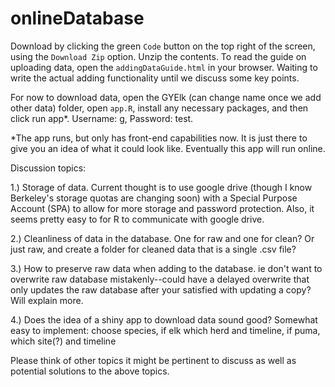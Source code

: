 # onlineDatabase

Download by clicking the green `Code` button on the top right of the screen, using the `Download Zip` option.  Unzip the contents.  To read the guide on uploading data, open the `addingDataGuide.html` in your browser.  Waiting to write the actual adding functionality until we discuss some key points.

For now to download data, open the GYElk (can change name once we add other data) folder, open `app.R`, install any necessary packages, and then click run app*. Username: g, Password: test. 

*The app runs, but only has front-end capabilities now.  It is just there to give you an idea of what it could look like. Eventually this app will run online.



Discussion topics:

1.) Storage of data.  Current thought is to use google drive (though I know Berkeley's storage quotas are changing soon) with a Special Purpose Account (SPA) to allow for more storage and password protection. Also, it seems pretty easy to for R to communicate with google drive.

2.) Cleanliness of data in the database.  One for raw and one for clean? Or just raw, and create a folder for cleaned data that is a single .csv file?

3.) How to preserve raw data when adding to the database. ie don't want to overwrite raw database mistakenly--could have a delayed overwrite that only updates the raw database after your satisfied with updating a copy?  Will explain more.

4.) Does the idea of a shiny app to download data sound good?  Somewhat easy to implement: choose species, if elk which herd and timeline, if puma, which site(?) and timeline

Please think of other topics it might be pertinent to discuss as well as potential solutions to the above topics.
